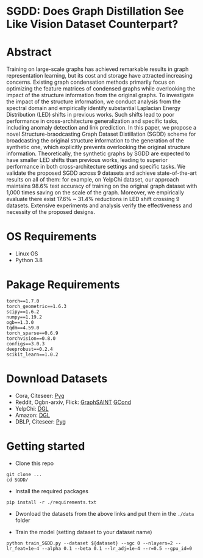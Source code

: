 # SGDD: Does Graph Distillation See Like Vision Dataset Counterpart?

# Abstract
Training on large-scale graphs has achieved remarkable results in graph representation learning, but its cost and storage have attracted increasing concerns. Existing graph condensation methods primarily focus on optimizing the feature matrices of condensed graphs while overlooking the impact of the structure information from the original graphs. To investigate the impact of the structure information, we conduct analysis from the spectral domain and empirically identify substantial Laplacian Energy Distribution (LED) shifts in previous works. Such shifts lead to poor performance in cross-architecture generalization and specific tasks, including anomaly detection and link prediction. In this paper, we propose a novel Structure-braodcasting Graph Dataset Distillation (SGDD) scheme for broadcasting the original structure information to the generation of the synthetic one, which explicitly prevents overlooking the original structure information. 
Theoretically, the synthetic graphs by SGDD are expected to have smaller LED shifts than previous works, leading to superior performance in both cross-architecture settings and specific tasks.
We validate the proposed SGDD across 9 datasets and achieve state-of-the-art results on all of them: for example, on YelpChi dataset, our approach maintains 98.6% test accuracy of training on the original graph dataset with 1,000 times saving on the scale of the graph. Moreover, we empirically evaluate there exist 17.6% ~ 31.4% reductions in LED shift crossing 9 datasets. Extensive experiments and analysis verify the effectiveness and necessity of the proposed designs.

# OS Requirements
* Linux OS
* Python 3.8

# Pakage Requirements
```code
torch==1.7.0
torch_geometric==1.6.3
scipy==1.6.2
numpy==1.19.2
ogb==1.3.0
tqdm==4.59.0
torch_sparse==0.6.9
torchvision==0.8.0
configs==3.0.3
deeprobust==0.2.4
scikit_learn==1.0.2
```

# Download Datasets
* Cora, Citeseer: [Pyg](https://pytorch-geometric.readthedocs.io/en/latest/generated/torch_geometric.datasets.Planetoid.html#torch_geometric.datasets.Planetoid)
* Reddit, Ogbn-arxiv, Flick: [GraphSAINT](https://github.com/GraphSAINT/GraphSAINT) [GCond](https://github.com/ChandlerBang/GCond)
* YelpChi: [DGL](https://docs.dgl.ai/en/latest/generated/dgl.data.FraudYelpDataset.html#dgl.data.FraudYelpDataset)
* Amazon: [DGL](https://docs.dgl.ai/en/latest/generated/dgl.data.FraudAmazonDataset.html#dgl.data.FraudAmazonDataset)
* DBLP, Citeseer: [Pyg](https://pytorch-geometric.readthedocs.io/en/latest/generated/torch_geometric.datasets.DBLP.html#torch_geometric.datasets.DBLP)


# Getting started
* Clone this repo
```
git clone ...
cd SGDD/
```
* Install the required packages
```
pip install -r ./requirements.txt
```
* Dwonload the datasets from the above links and put them in the `./data` folder

* Train the model (setting dataset to your dataset name)
```
python train_SGDD.py --dataset ${dataset} --sgc 0 --nlayers=2 --lr_feat=1e-4 --alpha 0.1 --beta 0.1 --lr_adj=1e-4 --r=0.5 --gpu_id=0
```




